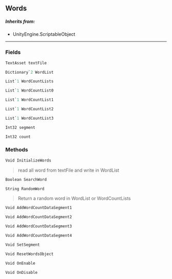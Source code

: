 ## Words
> 
##### Inherits from:
 - UnityEngine.ScriptableObject
---
### Fields
```cs
TextAsset textFile
```
```cs
Dictionary`2 WordList
```
```cs
List`1 WordCountLists
```
```cs
List`1 WordCountList0
```
```cs
List`1 WordCountList1
```
```cs
List`1 WordCountList2
```
```cs
List`1 WordCountList3
```
```cs
Int32 segment
```
```cs
Int32 count
```

### Methods
```cs
Void InitializeWords
```
> read all word from textFile and write in WordList
```cs
Boolean SearchWord
```
```cs
String RandomWord
```
> Return a random word in WordList or WordCountLists
```cs
Void AddWordCountDataSegment1
```
```cs
Void AddWordCountDataSegment2
```
```cs
Void AddWordCountDataSegment3
```
```cs
Void AddWordCountDataSegment4
```
```cs
Void SetSegment
```
```cs
Void ResetWordsObject
```
```cs
Void OnEnable
```
```cs
Void OnDisable
```

